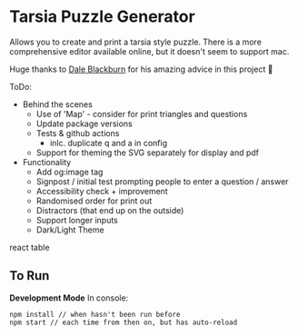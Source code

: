 # Tarsia Puzzle Generator

Allows you to create and print a tarsia style puzzle.
There is a more comprehensive editor available online, but it doesn't seem to support mac.

Huge thanks to [Dale Blackburn](https://github.com/dakebl) for his amazing advice in this project 💛

ToDo:
- Behind the scenes
    - Use of 'Map' - consider for print triangles and questions
    - Update package versions
    - Tests & github actions
        - inlc. duplicate q and a in config
    - Support for theming the SVG separately for display and pdf
- Functionality
    - Add og:image tag
    - Signpost / initial test prompting people to enter a question / answer
    - Accessibility check + improvement
    - Randomised order for print out
    - Distractors (that end up on the outside)
    - Support longer inputs
    - Dark/Light Theme

react table

## To Run

**Development Mode**
In console:
```
npm install // when hasn't been run before
npm start // each time from then on, but has auto-reload
```